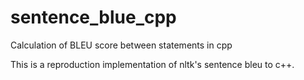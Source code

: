 # sentence_blue_cpp
Calculation of BLEU score between statements in cpp

This is a reproduction implementation of nltk's sentence bleu to c++.
